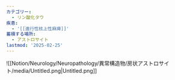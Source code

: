 ```yaml
---
カテゴリー:
  - リン酸化タウ
疾患:
  - '[[進行性核上性麻痺]]'
蓄積する場所:
  - アストロサイト
lastmod: '2025-02-25'
---
```

![[Notion/Neurology/Neuropathology/異常構造物/房状アストロサイト/media/Untitled.png|Untitled.png]]
